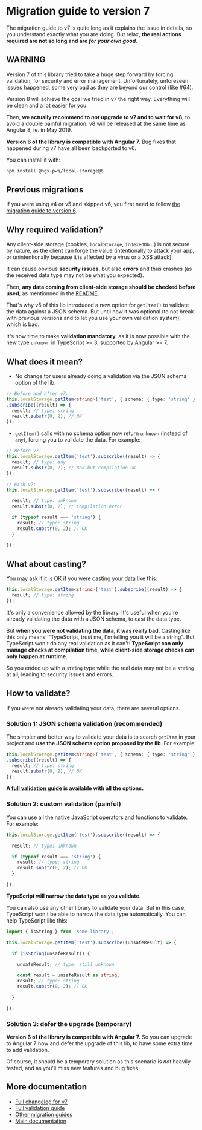 # Migration guide to version 7

The migration guide to v7 is quite long as it explains the issue in details,
so you understand exactly what you are doing. But relax,
**the real actions required are not so long and are *for your own good***.

## WARNING

Version 7 of this library tried to take a huge step forward by forcing validation, for security and error management.
Unfortunately, unforeseen issues happened, some very bad as they are beyond our control
(like [#64](https://github.com/cyrilletuzi/angular-async-local-storage/issues/64)).

Version 8 will achieve the goal we tried in v7 the right way. Everything will be clean and a lot easier for you.

Then, **we actually recommend to *not* upgrade to v7 and to wait for v8**,
to avoid a double painful migration. v8 will be released at the same time as Angular 8, ie. in May 2019.

**Version 6 of the library is compatible with Angular 7.** Bug fixes that happened during v7 have all been backported to v6.

You can install it with:
```bash
npm install @ngx-pwa/local-storage@6
```

## Previous migrations

If you were using v4 or v5 and skipped v6, you first need to follow
[the migration guide to version 6](./MIGRATION_TO_V6.md).

## Why required validation?

Any client-side storage (cookies, `localStorage`, `indexedDb`...) is not secure by nature,
as the client can forge the value (intentionally to attack your app, or unintentionally because it is affected by a virus or a XSS attack).

It can cause obvious **security issues**, but also **errors** and thus crashes (as the received data type may not be what you expected).

Then, **any data coming from client-side storage should be checked before used**, as mentionned in the [README](../README.md).

That's why v5 of this lib introduced a new option for `getItem()` to validate the data against a JSON schema.
But until now it was optional (to not break with previous versions and to let you use your own validation system), which is bad.

It's now time to make **validation mandatory**, as it is now possible with the new type `unknown` in TypeScript >= 3, supported by Angular >= 7.

## What does it mean?

- No change for users already doing a validation via the JSON schema option of the lib:

```typescript
// Before and after v7:
this.localStorage.getItem<string>('test', { schema: { type: 'string' } })
.subscribe((result) => {
  result; // type: string
  result.substr(0, 2); // OK
});
```

- `getItem()` calls with no schema option now return `unknown` (instead of `any`), forcing you to validate the data. For example:

```typescript
// Before v7:
this.localStorage.getItem('test').subscribe((result) => {
  result; // type: any
  result.substr(0, 2); // Bad but compilation OK
});

// With v7:
this.localStorage.getItem('test').subscribe((result) => {

  result; // type: unknown
  result.substr(0, 2); // Compilation error

  if (typeof result === 'string') {
    result; // type: string
    result.substr(0, 2); // OK
  }

});
```

## What about casting?

You may ask if it is OK if you were casting your data like this:

```typescript
this.localStorage.getItem<string>('test').subscribe((result) => {
  result; // type: string
});
```

It's only a convenience allowed by the library. It's useful when you're already validating the data with a JSON schema,
to cast the data type.

But **when you were not validating the data, it was really bad**.
Casting like this only means: "TypeScript, trust me, I'm telling you it will be a string".
But TypeScript won't do any real validation as it can't:
**TypeScript can only manage checks at compilation time, while client-side storage checks can only happen at runtime**.

So you ended up with a `string` type while the real data may not be a `string` at all, leading to security issues and errors.

## How to validate?

If you were not already validating your data, there are several options.

### Solution 1: JSON schema validation (recommended)

The simpler and better way to validate your data is to search `getItem` in your project 
and **use the JSON schema option proposed by the lib**. For example:

```typescript
this.localStorage.getItem<string>('test', { schema: { type: 'string' } })
.subscribe((result) => {
  result; // type: string
  result.substr(0, 2); // OK
});
```

**A [full validation guide](./VALIDATION.md) is available with all the options.**

### Solution 2: custom validation (painful)

You can use all the native JavaScript operators and functions to validate. For example:

```typescript
this.localStorage.getItem('test').subscribe((result) => {

  result; // type: unknown

  if (typeof result === 'string') {
    result; // type: string
    result.substr(0, 2); // OK
  }

});
```

**TypeScript will narrow the data type as you validate**.

You can also use any other library to validate your data. But in this case,
TypeScript won't be able to narrow the data type automatically. You can help TypeScript like this:

```typescript
import { isString } from 'some-library';

this.localStorage.getItem('test').subscribe((unsafeResult) => {

  if (isString(unsafeResult)) {

    unsafeResult; // type: still unknown

    const result = unsafeResult as string;
    result; // type: string
    result.substr(0, 2); // OK

  }

});
```

### Solution 3: defer the upgrade (temporary)

**Version 6 of the library is compatible with Angular 7.**
So you can upgrade to Angular 7 now and defer the upgrade of this lib,
to have some extra time to add validation.

Of course, it should be a temporary solution as this scenario is *not* heavily tested,
and as you'll miss new features and bug fixes.

## More documentation

- [Full changelog for v7](../CHANGELOG.md)
- [Full validation guide](./VALIDATION.md)
- [Other migration guides](../MIGRATION.md)
- [Main documentation](../README.md)
